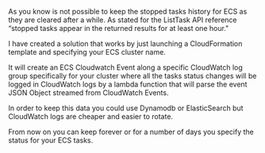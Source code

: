 As you know is not possible to keep the stopped tasks history for ECS as they are cleared after a while. As stated for the ListTask API reference “stopped tasks appear in the returned results for at least one hour."

I have created a solution that works by just launching a CloudFormation template and specifying your ECS cluster name.

It will create an ECS Cloudwatch Event along a specific CloudWatch log group specifically for your cluster where all the tasks status changes will be logged in CloudWatch logs by a lambda function that will parse the event JSON Object streamed from CloudWatch Events.

In order to keep this data you could use Dynamodb or ElasticSearch but CloudWatch logs are cheaper and easier to rotate.

From now on you can keep forever or for a number of days you specify the status for your ECS tasks.

